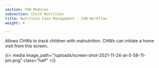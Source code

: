 ```yaml
---
section: CHW Modules
subsection: Child Nutrition
title: Nutrition Case Management - CHW Workflow
weight: 4

---
```

Allows CHWs to track children with malnutrition. CHWs can initiate a home visit from this screen.

{{< media image_path="/uploads/screen-shot-2021-11-24-at-5-58-11-pm.png" class="half" >}}